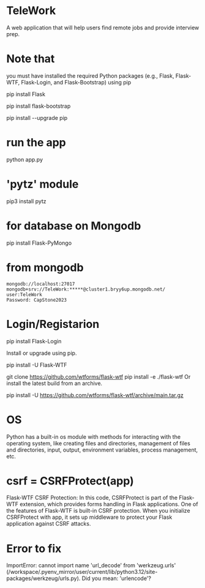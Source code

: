# TeleWork
A web application that will help users find remote jobs and provide interview prep.

# Note that 
you must have  installed the required Python packages (e.g., Flask, Flask-WTF, Flask-Login, and Flask-Bootstrap) using pip

pip install Flask 

pip install flask-bootstrap

pip install --upgrade pip

# run the app 
python app.py

# 'pytz' module
pip3 install pytz

# for database on Mongodb
pip install Flask-PyMongo
  # from mongodb
    mongodb://localhost:27017
    mongodb+srv://TeleWork:*****@cluster1.bryy6up.mongodb.net/
    user:TeleWork
    Password: CapStone2023

# Login/Registarion
pip install Flask-Login

Install or upgrade using pip.

pip install -U Flask-WTF

git clone https://github.com/wtforms/flask-wtf
pip install -e ./flask-wtf
Or install the latest build from an archive.

pip install -U https://github.com/wtforms/flask-wtf/archive/main.tar.gz

# OS
Python has a built-in os module with methods for interacting with the operating system, like creating files and directories, management of files and directories, input, output, environment variables, process management, etc.

# csrf = CSRFProtect(app)
Flask-WTF CSRF Protection: In this code, CSRFProtect is part of the Flask-WTF extension, which provides forms handling in Flask applications. One of the features of Flask-WTF is built-in CSRF protection. When you initialize CSRFProtect with app, it sets up middleware to protect your Flask application against CSRF attacks.

# Error to fix
ImportError: cannot import name 'url_decode' from 'werkzeug.urls' (/workspace/.pyenv_mirror/user/current/lib/python3.12/site-packages/werkzeug/urls.py). Did you mean: 'urlencode'?

